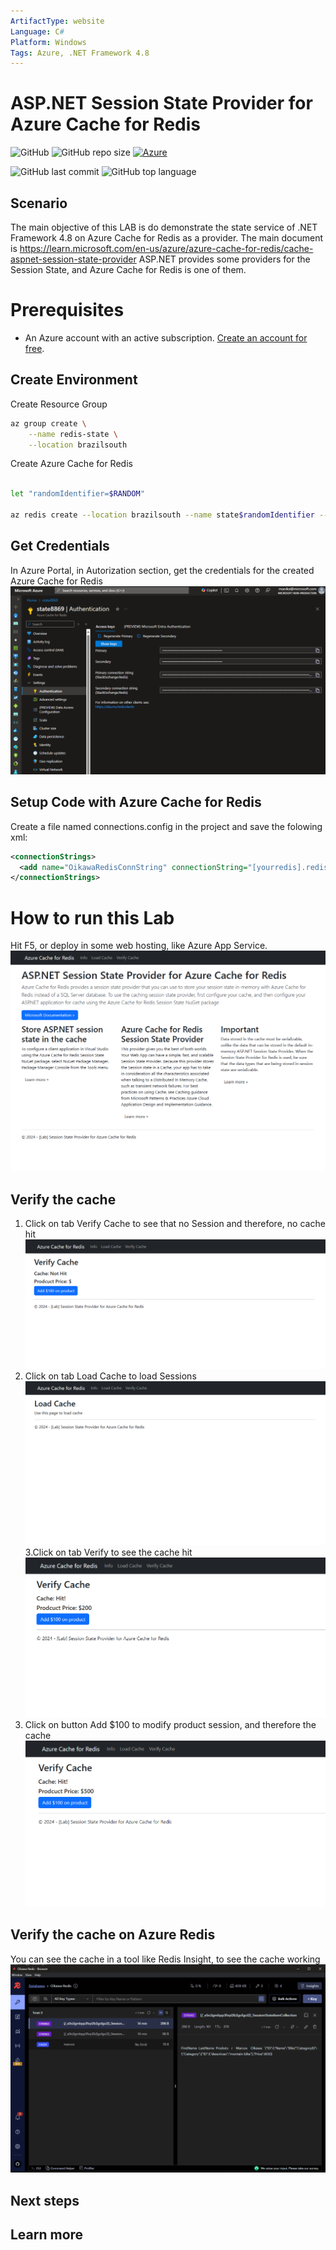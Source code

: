 ```yaml
---
ArtifactType: website
Language: C#
Platform: Windows
Tags: Azure, .NET Framework 4.8
---
```


# ASP.NET Session State Provider for Azure Cache for Redis

![GitHub](https://img.shields.io/github/license/marcosoikawa/redis-state-f4.8) 
![GitHub repo size](https://img.shields.io/github/repo-size/marcosoikawa/redis-state-f4.8) 
[![Azure](https://badgen.net/badge/icon/azure?icon=azure&label)](https://azure.microsoft.com)

![GitHub last commit](https://img.shields.io/github/last-commit/marcosoikawa/redis-state-f4.8)
![GitHub top language](https://img.shields.io/github/languages/top/marcosoikawa/redis-state-f4.8)


## Scenario

The main objective of this LAB is do demonstrate the state service of .NET Framework 4.8 on Azure Cache for Redis as a provider. The main document is https://learn.microsoft.com/en-us/azure/azure-cache-for-redis/cache-aspnet-session-state-provider
ASP.NET provides some providers for the Session State, and Azure Cache for Redis is one of them.

# Prerequisites

- An Azure account with an active subscription. [Create an account for free](https://azure.microsoft.com/free/?WT.mc_id=A261C142F).

## Create Environment

Create Resource Group

```bash
az group create \
    --name redis-state \
    --location brazilsouth
```

Create Azure Cache for Redis

```bash

let "randomIdentifier=$RANDOM"

az redis create --location brazilsouth --name state$randomIdentifier --resource-group redis-state --sku Basic --vm-size c0
```

## Get Credentials
In Azure Portal, in Autorization section, get the credentials for the created Azure Cache for Redis
![Environment](./media/redis01.png)

## Setup Code with Azure Cache for Redis
Create a file named connections.config in the project and save the folowing xml:

```xml
<connectionStrings>
  <add name="OikawaRedisConnString" connectionString="[yourredis].redis.cache.windows.net:6380,password=[your password],ssl=True,abortConnect=False"  />
</connectionStrings>

```

# How to run this Lab

Hit F5, or deploy in some web hosting, like Azure App Service.
![Environment](./media/redis02.png)

## Verify the cache

1. Click on tab Verify Cache to see that no Session and therefore, no cache hit
![Environment](./media/redis03.png)
2. Click on tab Load Cache to load Sessions
![Environment](./media/redis04.png)
3.Click on tab Verify to see the cache hit
![Environment](./media/redis05.png)
4. Click on button Add $100 to modify product session, and therefore the cache
![Environment](./media/redis06.png)

## Verify the cache on Azure Redis
You can see the cache in a tool like Redis Insight, to see the cache working
![Environment](./media/redis07.png)

## Next steps


## Learn more
